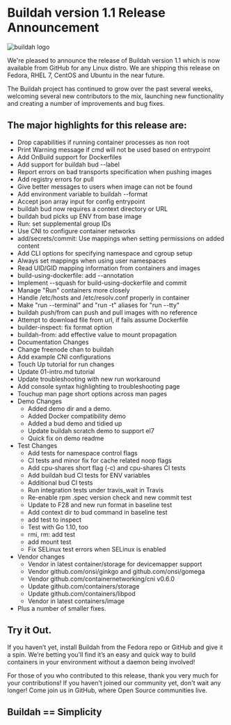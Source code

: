 # Buildah version 1.1 Release Announcement

![buildah logo](https://cdn.rawgit.com/containers/buildah/main/logos/buildah-logo_large.png)

We're pleased to announce the release of Buildah version 1.1 which is now available from GitHub for any Linux distro.  We are shipping this release on Fedora, RHEL 7, CentOS and Ubuntu in the near future.

The Buildah project has continued to grow over the past several weeks, welcoming several new contributors to the mix, launching new functionality and creating a number of improvements and bug fixes.

## The major highlights for this release are:

 * Drop capabilities if running container processes as non root
 * Print Warning message if cmd will not be used based on entrypoint
 * Add OnBuild support for Dockerfiles
 * Add support for buildah bud --label
 * Report errors on bad transports specification when pushing images
 * Add registry errors for pull
 * Give better messages to users when image can not be found
 * Add environment variable to buildah --format
 * Accept json array input for config entrypoint
 * buildah bud now requires a context directory or URL
 * buildah bud picks up ENV from base image
 * Run: set supplemental group IDs
 * Use CNI to configure container networks
 * add/secrets/commit: Use mappings when setting permissions on added content
 * Add CLI options for specifying namespace and cgroup setup
 * Always set mappings when using user namespaces
 * Read UID/GID mapping information from containers and images
 * build-using-dockerfile: add --annotation
 * Implement --squash for build-using-dockerfile and commit
 * Manage "Run" containers more closely
 * Handle /etc/hosts and /etc/resolv.conf properly in container
 * Make "run --terminal" and "run -t" aliases for "run --tty"
 * buildah push/from can push and pull images with no reference
 * Attempt to download file from url, if fails assume Dockerfile
 * builder-inspect: fix format option
 * buildah-from: add effective value to mount propagation
 * Documentation Changes
 * Change freenode chan to buildah
 * Add example CNI configurations
 * Touch Up tutorial for run changes
 * Update 01-intro.md tutorial
 * Update troubleshooting with new run workaround
 * Add console syntax highlighting to troubleshooting page
 * Touchup man page short options across man pages
 * Demo Changes
   * Added demo dir and a demo.
   * Added Docker compatibility demo
   * Added a bud demo and tidied up
   * Update buildah scratch demo to support el7
   * Quick fix on demo readme
 * Test Changes
   * Add tests for namespace control flags
   * CI tests and minor fix for cache related noop flags
   * Add cpu-shares short flag (-c) and cpu-shares CI tests
   * Add buildah bud CI tests for ENV variables
   * Additional bud CI tests
   * Run integration tests under travis_wait in Travis
   * Re-enable rpm .spec version check and new commit test
   * Update to F28 and new run format in baseline test
   * Add context dir to bud command in baseline test
   * add test to inspect
   * Test with Go 1.10, too
   * rmi, rm: add test
   * add mount test
   * Fix SELinux test errors when SELinux is enabled
 * Vendor changes
   * Vendor in latest container/storage for devicemapper support
   * Vendor github.com/onsi/ginkgo and github.com/onsi/gomega
   * Vendor github.com/containernetworking/cni v0.6.0
   * Update github.com/containers/storage
   * Update github.com/containers/libpod
   * Vendor in latest containers/image
 * Plus a number of smaller fixes.

## Try it Out.

If you haven’t yet, install Buildah from the Fedora repo or GitHub and give it a spin.  We’re betting you'll find it’s an easy and quick way to build containers in your environment without a daemon being involved!

For those of you who contributed to this release, thank you very much for your contributions!  If you haven't joined our community yet, don't wait any longer!  Come join us in GitHub, where Open Source communities live.

## Buildah == Simplicity

